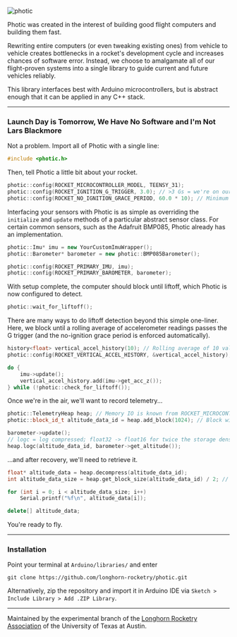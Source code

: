 ![photic](https://stefandebruyn.github.io/assets/images/photic-banner.png)

Photic was created in the interest of building good flight computers and building them fast.

Rewriting entire computers (or even tweaking existing ones) from vehicle to vehicle creates bottlenecks in a rocket's development cycle and increases chances of software error. Instead, we choose to amalgamate all of our flight-proven systems into a single library to guide current and future vehicles reliably.

This library interfaces best with Arduino microcontrollers, but is abstract enough that it can be applied in any C++ stack.

---

### Launch Day is Tomorrow, We Have No Software and I'm Not Lars Blackmore

Not a problem. Import all of Photic with a single line:

```cpp
#include <photic.h>
```

Then, tell Photic a little bit about your rocket.

```cpp
photic::config(ROCKET_MICROCONTROLLER_MODEL, TEENSY_31);
photic::config(ROCKET_IGNITION_G_TRIGGER, 3.0); // >3 Gs = we're on our way
photic::config(ROCKET_NO_IGNITION_GRACE_PERIOD, 60.0 * 10); // Minimum 10 min before liftoff
```

Interfacing your sensors with Photic is as simple as overriding the `initialize` and `update` methods of a particular abstract sensor class. For certain common sensors, such as the Adafruit BMP085, Photic already has an implementation.

```cpp
photic::Imu* imu = new YourCustomImuWrapper();
photic::Barometer* barometer = new photic::BMP085Barometer();

photic::config(ROCKET_PRIMARY_IMU, imu);
photic::config(ROCKET_PRIMARY_BAROMETER, barometer);
```

With setup complete, the computer should block until liftoff, which Photic
is now configured to detect.

```cpp
photic::wait_for_liftoff();
```

There are many ways to do liftoff detection beyond this simple one-liner.
Here, we block until a rolling average of accelerometer readings passes the G
trigger (and the no-ignition grace period is enforced automatically).

```cpp
history<float> vertical_accel_history(10); // Rolling average of 10 values
photic::config(ROCKET_VERTICAL_ACCEL_HISTORY, &vertical_accel_history);

do {
	imu->update();
	vertical_accel_history.add(imu->get_acc_z());
} while (!photic::check_for_liftoff());
```

Once we're in the air, we'll want to record telemetry...

```cpp
photic::TelemetryHeap heap; // Memory IO is known from ROCKET_MICROCONTROLLER_MODEL
photic::block_id_t altitude_data_id = heap.add_block(1024); // Block with 1 kB of storage

barometer->update();
// logc = log compressed; float32 -> float16 for twice the storage density!
heap.logc(altitude_data_id, barometer->get_altitude());
```

...and after recovery, we'll need to retrieve it.

```cpp
float* altitude_data = heap.decompress(altitude_data_id);
int altitude_data_size = heap.get_block_size(altitude_data_id) / 2; // 2 bytes per float16

for (int i = 0; i < altitude_data_size; i++)
	Serial.printf("%f\n", altitude_data[i]);

delete[] altitude_data;
```

You're ready to fly.

---

### Installation

Point your terminal at `Arduino/libraries/` and enter

```
git clone https://github.com/longhorn-rocketry/photic.git
```

Alternatively, zip the repository and import it in Arduino IDE via `Sketch > Include Library > Add .ZIP Library`.

---

Maintained by the experimental branch of the [Longhorn Rocketry Association](http://www.longhornrocketry.org/) of the University of Texas at Austin.
